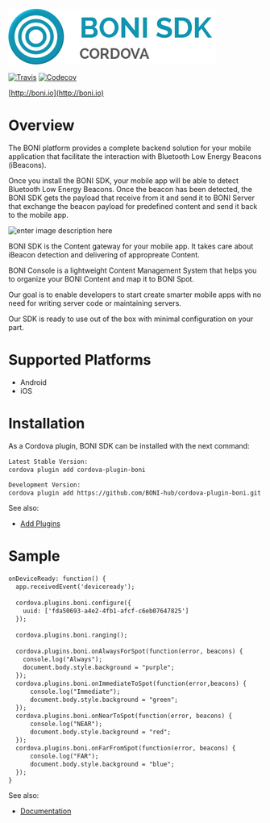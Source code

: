 ![BONI](https://raw.githubusercontent.com/BONI-hub/boni.io/gh-pages/img/logo/logo-cordova.png)

[![Travis](https://img.shields.io/travis/BONI-hub/cordova-plugin-boni.svg)](https://travis-ci.org/BONI-hub/cordova-plugin-boni)
[![Codecov](https://img.shields.io/codecov/c/github/BONI-hub/cordova-plugin-boni/master.svg)](https://codecov.io/github/BONI-hub/cordova-plugin-boni?branch=master)

[http://boni.io](http://boni.io)

# Overview
The BONI platform provides a complete backend solution for your mobile application that facilitate the interaction with Bluetooth Low Energy Beacons (iBeacons).

Once you install the BONI SDK, your mobile app will be able to detect Bluetooth Low Energy Beacons. Once the beacon has been detected, the BONI SDK gets the payload that receive from it and send it to BONI Server that exchange the beacon payload for predefined content and send it back to the mobile app.

![enter image description here](http://boni.io/img/front-banner.svg)

BONI SDK is the Content gateway for your mobile app. It takes care about iBeacon detection and delivering of appropreate Content.

BONI Console is a lightweight Content Management System that helps you to organize your BONI Content and map it to BONI Spot.

Our goal is to enable developers to start create smarter mobile apps with no need for writing server code or maintaining servers.

Our SDK is ready to use out of the box with minimal configuration on your part.

# Supported Platforms

- Android
- iOS

# Installation
As a Cordova plugin, BONI SDK can be installed with the next command:

```
Latest Stable Version:
cordova plugin add cordova-plugin-boni
```
```
Development Version:
cordova plugin add https://github.com/BONI-hub/cordova-plugin-boni.git
```

See also:

* [Add Plugins][add-plugins]

# Sample
```
onDeviceReady: function() {
  app.receivedEvent('deviceready');

  cordova.plugins.boni.configure({
    uuid: ['fda50693-a4e2-4fb1-afcf-c6eb07647825']
  });

  cordova.plugins.boni.ranging();

  cordova.plugins.boni.onAlwaysForSpot(function(error, beacons) {
    console.log("Always");
    document.body.style.background = "purple";
  });
  cordova.plugins.boni.onImmediateToSpot(function(error,beacons) {
      console.log("Immediate");
      document.body.style.background = "green";
  });
  cordova.plugins.boni.onNearToSpot(function(error, beacons) {
      console.log("NEAR");
      document.body.style.background = "red";
  });
  cordova.plugins.boni.onFarFromSpot(function(error, beacons) {
      console.log("FAR");
      document.body.style.background = "blue";
  });
}
```
See also:

* [Documentation][documentation]

[add-plugins]: https://cordova.apache.org/docs/en/6.x/guide/cli/index.html#add-plugins
[documentation]: http://boni.io/docs/
